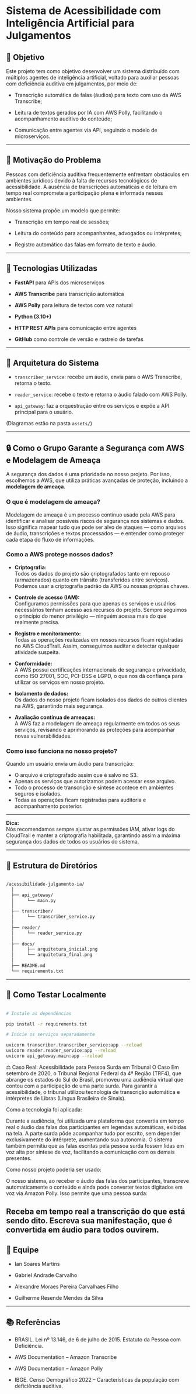 # Sistema de Acessibilidade com Inteligência Artificial para Julgamentos

## 🎯 Objetivo

Este projeto tem como objetivo desenvolver um sistema distribuído com múltiplos agentes de inteligência artificial, voltado para auxiliar pessoas com deficiência auditiva em julgamentos, por meio de:

- Transcrição automática de falas (áudios) para texto com uso da AWS Transcribe;
  
- Leitura de textos gerados por IA com AWS Polly, facilitando o acompanhamento auditivo do conteúdo;
  
- Comunicação entre agentes via API, seguindo o modelo de microserviços.

---

## 🧩 Motivação do Problema

Pessoas com deficiência auditiva frequentemente enfrentam obstáculos em ambientes jurídicos devido à falta de recursos tecnológicos de acessibilidade. A ausência de transcrições automáticas e de leitura em tempo real compromete a participação plena e informada nesses ambientes.

Nosso sistema propõe um modelo que permite:

- Transcrição em tempo real de sessões;
  
- Leitura do conteúdo para acompanhantes, advogados ou intérpretes;
  
- Registro automático das falas em formato de texto e áudio.

---

## 🔗 Tecnologias Utilizadas

- **FastAPI** para APIs dos microserviços
 
- **AWS Transcribe** para transcrição automática
  
- **AWS Polly** para leitura de textos com voz natural
  
- **Python (3.10+)**
  
- **HTTP REST APIs** para comunicação entre agentes
  
- **GitHub** como controle de versão e rastreio de tarefas

---

## 🧠 Arquitetura do Sistema

- `transcriber_service`: recebe um áudio, envia para o AWS Transcribe, retorna o texto.
  
- `reader_service`: recebe o texto e retorna o áudio falado com AWS Polly.
  
- `api_gateway`: faz a orquestração entre os serviços e expõe a API principal para o usuário.

(Diagramas estão na pasta `assets/`)

---
## 🔒 Como o Grupo Garante a Segurança com AWS e Modelagem de Ameaça

A segurança dos dados é uma prioridade no nosso projeto. Por isso, escolhemos a AWS, que utiliza práticas avançadas de proteção, incluindo a **modelagem de ameaça**.

### O que é modelagem de ameaça?

Modelagem de ameaça é um processo contínuo usado pela AWS para identificar e analisar possíveis riscos de segurança nos sistemas e dados. Isso significa mapear tudo que pode ser alvo de ataques — como arquivos de áudio, transcrições e textos processados — e entender como proteger cada etapa do fluxo de informações.

### Como a AWS protege nossos dados?

- **Criptografia:**  
  Todos os dados do projeto são criptografados tanto em repouso (armazenados) quanto em trânsito (transferidos entre serviços). Podemos usar a criptografia padrão da AWS ou nossas próprias chaves.

- **Controle de acesso (IAM):**  
  Configuramos permissões para que apenas os serviços e usuários necessários tenham acesso aos recursos do projeto. Sempre seguimos o princípio do menor privilégio — ninguém acessa mais do que realmente precisa.

- **Registro e monitoramento:**  
  Todas as operações realizadas em nossos recursos ficam registradas no AWS CloudTrail. Assim, conseguimos auditar e detectar qualquer atividade suspeita.

- **Conformidade:**  
  A AWS possui certificações internacionais de segurança e privacidade, como ISO 27001, SOC, PCI-DSS e LGPD, o que nos dá confiança para utilizar os serviços em nosso projeto.

- **Isolamento de dados:**  
  Os dados do nosso projeto ficam isolados dos dados de outros clientes na AWS, garantindo mais segurança.

- **Avaliação contínua de ameaças:**  
  A AWS faz a modelagem de ameaça regularmente em todos os seus serviços, revisando e aprimorando as proteções para acompanhar novas vulnerabilidades.

### Como isso funciona no nosso projeto?

Quando um usuário envia um áudio para transcrição:
- O arquivo é criptografado assim que é salvo no S3.
- Apenas os serviços que autorizamos podem acessar esse arquivo.
- Todo o processo de transcrição e síntese acontece em ambientes seguros e isolados.
- Todas as operações ficam registradas para auditoria e acompanhamento posterior.

---

**Dica:**  
Nós recomendamos sempre ajustar as permissões IAM, ativar logs do CloudTrail e manter a criptografia habilitada, garantindo assim a máxima segurança dos dados de todos os usuários do sistema.

---
## 📎 Estrutura de Diretórios

```bash

/acessibilidade-julgamento-ia/
  │ 
  ├── api_gateway/
  │     └── main.py
  │ 
  ├── transcriber/
  │     └── transcriber_service.py
  │ 
  ├── reader/
  │     └── reader_service.py
  │ 
  ├── docs/
  │     ├── arquitetura_inicial.png
  │     └── arquitetura_final.png
  │ 
  ├── README.md
  └── requirements.txt

```

---

## 🧪 Como Testar Localmente

```bash

# Instale as dependências

pip install -r requirements.txt

# Inicie os serviços separadamente

uvicorn transcriber.transcriber_service:app --reload
uvicorn reader.reader_service:app --reload
uvicorn api_gateway.main:app --reload

```
⚖️ Caso Real: Acessibilidade para Pessoa Surda em Tribunal
O Caso
Em setembro de 2020, o Tribunal Regional Federal da 4ª Região (TRF4), que abrange os estados do Sul do Brasil, promoveu uma audiência virtual que contou com a participação de uma parte surda. Para garantir a acessibilidade, o tribunal utilizou tecnologia de transcrição automática e intérpretes de Libras (Língua Brasileira de Sinais).

Como a tecnologia foi aplicada:

Durante a audiência, foi utilizada uma plataforma que convertia em tempo real o áudio das falas dos participantes em legendas automáticas, exibidas na tela.
A parte surda pôde acompanhar tudo por escrito, sem depender exclusivamente do intérprete, aumentando sua autonomia.
O sistema também permitiu que as falas escritas pela pessoa surda fossem lidas em voz alta por síntese de voz, facilitando a comunicação com os demais presentes.

Como nosso projeto poderia ser usado:

O nosso sistema, ao receber o áudio das falas dos participantes, transcreve automaticamente o conteúdo e ainda pode converter textos digitados em voz via Amazon Polly. Isso permite que uma pessoa surda:

Receba em tempo real a transcrição do que está sendo dito.
Escreva sua manifestação, que é convertida em áudio para todos ouvirem.
---

## 👥 Equipe

- Ian Soares Martins
  
- Gabriel Andrade Carvalho

- Alexandre Moraes Pereira Carvalhaes Filho

- Guilherme Resende Mendes da Silva

---

## 📚 Referências

- BRASIL. Lei nº 13.146, de 6 de julho de 2015. Estatuto da Pessoa com Deficiência.

- AWS Documentation – Amazon Transcribe

- AWS Documentation – Amazon Polly

- IBGE. Censo Demográfico 2022 – Características da população com deficiência auditiva.

